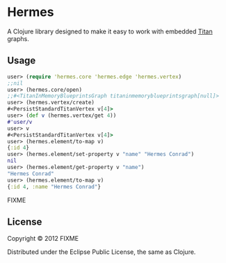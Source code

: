 # Hermes

A Clojure library designed to make it easy to work with embedded [Titan](http://thinkaurelius.github.com/titan/) graphs. 

## Usage
``` clojure
user> (require 'hermes.core 'hermes.edge 'hermes.vertex)
;;nil
user> (hermes.core/open)
;;#<TitanInMemoryBlueprintsGraph titaninmemoryblueprintsgraph[null]>
user> (hermes.vertex/create)
#<PersistStandardTitanVertex v[4]>
user> (def v (hermes.vertex/get 4))
#'user/v
user> v
#<PersistStandardTitanVertex v[4]>
user> (hermes.element/to-map v)
{:id 4}
user> (hermes.element/set-property v "name" "Hermes Conrad") 
nil
user> (hermes.element/get-property v "name")
"Hermes Conrad"
user> (hermes.element/to-map v)
{:id 4, :name "Hermes Conrad"}
```
FIXME

## License

Copyright © 2012 FIXME

Distributed under the Eclipse Public License, the same as Clojure.

